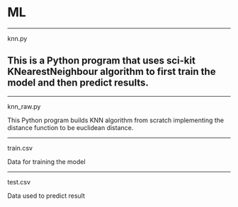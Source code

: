 # ML

------------------------------------------------------------------------------------------------------------------------------------------------------------------------------------
knn.py

This is a Python program that uses sci-kit KNearestNeighbour algorithm to first train the model and then predict results.
------------------------------------------------------------------------------------------------------------------------------------------------------------------------------------

------------------------------------------------------------------------------------------------------------------------------------------------------------------------------------
knn_raw.py

This Python program builds KNN algorithm from scratch implementing the distance function to be euclidean distance.

-----------------------------------------------------------------------------------------------------------------------------------------------------------------------------------
train.csv

Data for training the model

-----------------------------------------------------------------------------------------------------------------------------------------------------------------------------------
test.csv

Data used to predict result
